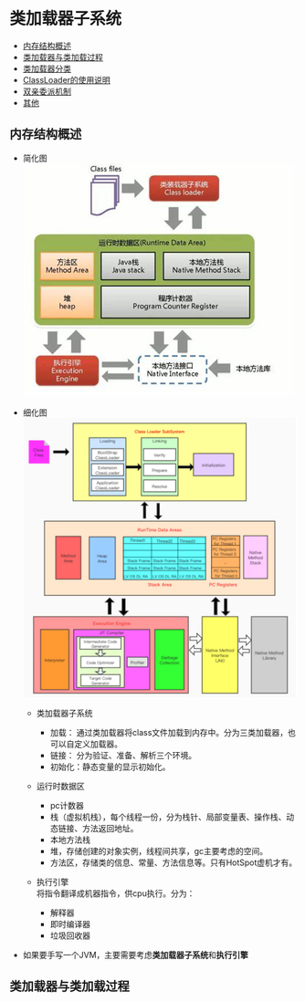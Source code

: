 # 类加载器子系统
- [内存结构概述]()
- [类加载器与类加载过程]()
- [类加载器分类]()
- [ClassLoader的使用说明]()
- [双亲委派机制]()
- [其他]()

## 内存结构概述
- 简化图
![image](https://github.com/ZHI-JIU/JVM/blob/main/MemAndGC/pic/JVMStructure.jpg)

- 细化图
![image](https://github.com/ZHI-JIU/JVM/blob/main/MemAndGC/pic/JVMStructure2.jpg)

    - 类加载器子系统
        - 加载： 通过类加载器将class文件加载到内存中。分为三类加载器，也可以自定义加载器。
        - 链接： 分为验证、准备、解析三个环境。
        - 初始化：静态变量的显示初始化。
        
    - 运行时数据区
        - pc计数器
        - 栈（虚拟机栈），每个线程一份，分为栈针、局部变量表、操作栈、动态链接、方法返回地址。
        - 本地方法栈
        - 堆，存储创建的对象实例，线程间共享，gc主要考虑的空间。
        - 方法区，存储类的信息、常量、方法信息等。只有HotSpot虚机才有。
    
    - 执行引擎  
    将指令翻译成机器指令，供cpu执行。分为：
        - 解释器
        - 即时编译器
        - 垃圾回收器
    
- 如果要手写一个JVM，主要需要考虑**类加载器子系统**和**执行引擎**

## 类加载器与类加载过程